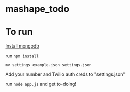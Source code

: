 mashape_todo
============

To run
=======
[Install mongodb](http://docs.mongodb.org/manual/installation/)

run `npm install`

`mv settings_example.json settings.json` 

Add your number and Twilio auth creds to "settings.json"

run `node app.js` and get to-doing!
